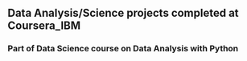 ## Data Analysis/Science projects completed at Coursera_IBM 
### Part of Data Science course on Data Analysis with Python
